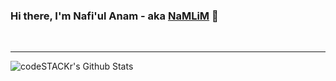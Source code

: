 ### Hi there, I'm Nafi'ul Anam - aka [NaMLiM][website] 👋

<br />

---

<img align="left" alt="codeSTACKr's Github Stats" src="https://github-readme-stats.vercel.app/api?username=NaMLiM&show_icons=true&hide_border=true&count_private=true" />

[website]: https://namlim.github.io
